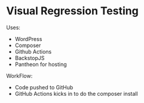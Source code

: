 # Visual Regression Testing

Uses:
- WordPress
- Composer
- Github Actions
- BackstopJS
- Pantheon for hosting

WorkFlow:
- Code pushed to GitHub
- GitHub Actions kicks in to do the composer install
